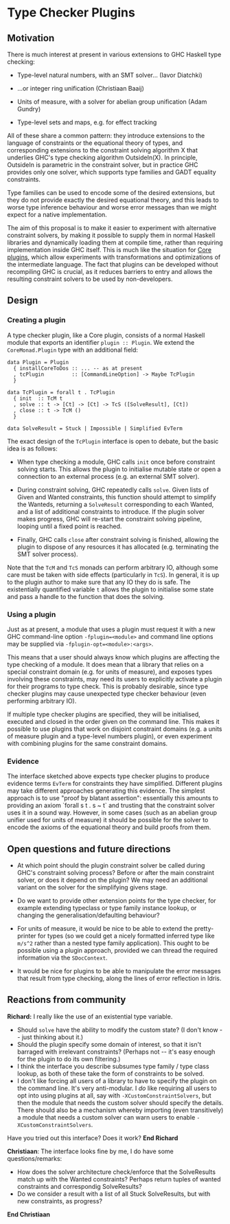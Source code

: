 # Type Checker Plugins

## Motivation


There is much interest at present in various extensions to GHC Haskell
type checking:

- Type-level natural numbers, with an SMT solver... (Iavor Diatchki)

- ...or integer ring unification (Christiaan Baaij)

- Units of measure, with a solver for abelian group unification (Adam Gundry)

- Type-level sets and maps, e.g. for effect tracking


All of these share a common pattern: they introduce extensions to the
language of constraints or the equational theory of types, and
corresponding extensions to the constraint solving algorithm X that
underlies GHC's type checking algorithm OutsideIn(X).  In principle,
OutsideIn is parametric in the constraint solver, but in practice GHC
provides only one solver, which supports type families and GADT
equality constraints.


Type families can be used to encode some of the desired extensions,
but they do not provide exactly the desired equational theory, and
this leads to worse type inference behaviour and worse error messages
than we might expect for a native implementation.


The aim of this proposal is to make it easier to experiment with
alternative constraint solvers, by making it possible to supply them
in normal Haskell libraries and dynamically loading them at compile
time, rather than requiring implementation inside GHC itself.  This is
much like the situation for [Core plugins](plugins), which allow
experiments with transformations and optimizations of the intermediate
language.  The fact that plugins can be developed without recompiling
GHC is crucial, as it reduces barriers to entry and allows the
resulting constraint solvers to be used by non-developers.

## Design

### Creating a plugin


A type checker plugin, like a Core plugin, consists of a normal Haskell
module that exports an identifier `plugin :: Plugin`.  We extend the
`CoreMonad.Plugin` type with an additional field:

```wiki
data Plugin = Plugin
  { installCoreToDos :: ... -- as at present
  , tcPlugin         :: [CommandLineOption] -> Maybe TcPlugin
  }

data TcPlugin = forall t . TcPlugin
  { init  :: TcM t
  , solve :: t -> [Ct] -> [Ct] -> TcS ([SolveResult], [Ct])
  , close :: t -> TcM ()
  }

data SolveResult = Stuck | Impossible | Simplified EvTerm
```


The exact design of the `TcPlugin` interface is open to debate, but
the basic idea is as follows:

- When type checking a module, GHC calls `init` once before constraint
  solving starts.  This allows the plugin to initialise mutable state
  or open a connection to an external process (e.g. an external SMT
  solver).

- During constraint solving, GHC repeatedly calls `solve`.  Given
  lists of Given and Wanted constraints, this function should attempt
  to simplify the Wanteds, returning a `SolveResult` corresponding to
  each Wanted, and a list of additional constraints to introduce.  If
  the plugin solver makes progress, GHC will re-start the constraint
  solving pipeline, looping until a fixed point is reached.

- Finally, GHC calls `close` after constraint solving is finished,
  allowing the plugin to dispose of any resources it has allocated
  (e.g. terminating the SMT solver process).


Note that the `TcM` and `TcS` monads can perform arbitrary IO,
although some care must be taken with side effects (particularly in
`TcS`).  In general, it is up to the plugin author to make sure that
any IO they do is safe.  The existentially quantified variable `t`
allows the plugin to initialise some state and pass a handle to the
function that does the solving.

### Using a plugin


Just as at present, a module that uses a plugin must request it with a
new GHC command-line option `-fplugin=<module>` and command line
options may be supplied via `-fplugin-opt=<module>:<args>`.


This means that a user should always know which plugins are affecting
the type checking of a module.  It does mean that a library that relies
on a special constraint domain (e.g. for units of measure), and
exposes types involving these constraints, may need its users to
explicitly activate a plugin for their programs to type check.  This is
probably desirable, since type checker plugins may cause unexpected
type checker behaviour (even performing arbitrary IO).


If multiple type checker plugins are specified, they will be
initialised, executed and closed in the order given on the command
line.  This makes it possible to use plugins that work on disjoint
constraint domains (e.g. a units of measure plugin and a type-level
numbers plugin), or even experiment with combining plugins for the
same constraint domains.

### Evidence


The interface sketched above expects type checker plugins to produce
evidence terms `EvTerm` for constraints they have simplified.
Different plugins may take different approaches generating this
evidence.  The simplest approach is to use "proof by blatant
assertion": essentially this amounts to providing an axiom \`forall s t
. s \~ t\` and trusting that the constraint solver uses it in a sound
way.  However, in some cases (such as an abelian group unifier used
for units of measure) it should be possible for the solver to encode
the axioms of the equational theory and build proofs from them.

## Open questions and future directions

- At which point should the plugin constraint solver be called during
  GHC's constraint solving process?  Before or after the main
  constraint solver, or does it depend on the plugin?  We may need an
  additional variant on the solver for the simplifying givens stage.

- Do we want to provide other extension points for the type checker,
  for example extending typeclass or type family instance lookup, or
  changing the generalisation/defaulting behaviour?

- For units of measure, it would be nice to be able to extend the
  pretty-printer for types (so we could get a nicely formatted
  inferred type like `m/s^2` rather than a nested type family
  application).  This ought to be possible using a plugin approach,
  provided we can thread the required information via the
  `SDocContext`.

- It would be nice for plugins to be able to manipulate the error
  messages that result from type checking, along the lines of error
  reflection in Idris.

## Reactions from community

**Richard:** I really like the use of an existential type variable.

- Should `solve` have the ability to modify the custom state? (I don't know -- just thinking about it.)
- Should the plugin specify some domain of interest, so that it isn't barraged with irrelevant constraints? (Perhaps not -- it's easy enough for the plugin to do its own filtering.)
- I think the interface you describe subsumes type family / type class lookup, as both of these take the form of constraints to be solved.
- I don't like forcing all users of a library to have to specify the plugin on the command line. It's very anti-modular. I *do* like requiring all users to opt into using plugins at all, say with `-XCustomConstraintSolvers`, but then the module that needs the custom solver should specify the details. There should also be a mechanism whereby importing (even transitively) a module that needs a custom solver can warn users to enable `-XCustomConstraintSolvers`.


Have you tried out this interface? Does it work?
**End Richard**

**Christiaan**:
The interface looks fine by me, I do have some questions/remarks:

- How does the solver architecture check/enforce that the SolveResults match up with the Wanted constraints?
  Perhaps return tuples of wanted constraints and correspondig SolveResults?
- Do we consider a result with a list of all Stuck SolveResults, but with new constraints, as progress?

**End Christiaan**
